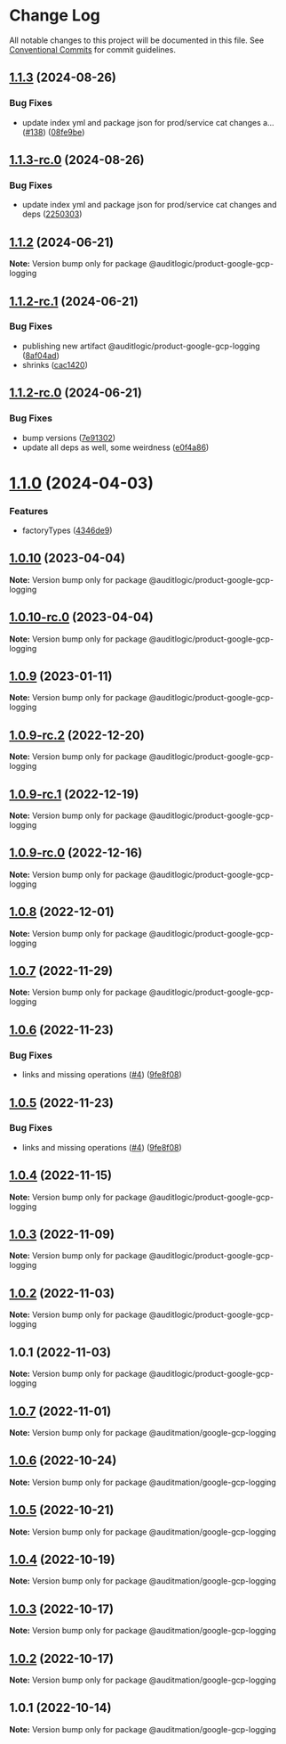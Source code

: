 # Change Log

All notable changes to this project will be documented in this file.
See [Conventional Commits](https://conventionalcommits.org) for commit guidelines.

## [1.1.3](https://github.com/auditlogic/product/compare/@auditlogic/product-google-gcp-logging@1.1.2...@auditlogic/product-google-gcp-logging@1.1.3) (2024-08-26)


### Bug Fixes

* update index yml and package json for prod/service cat changes a… ([#138](https://github.com/auditlogic/product/issues/138)) ([08fe9be](https://github.com/auditlogic/product/commit/08fe9beb1c8457462a19bc69caa02e6212d97e1a))





## [1.1.3-rc.0](https://github.com/auditlogic/product/compare/@auditlogic/product-google-gcp-logging@1.1.2...@auditlogic/product-google-gcp-logging@1.1.3-rc.0) (2024-08-26)


### Bug Fixes

* update index yml and package json for prod/service cat changes and deps ([2250303](https://github.com/auditlogic/product/commit/225030363a363608240135b7ebed386b28f01e4b))





## [1.1.2](https://github.com/auditlogic/product/compare/@auditlogic/product-google-gcp-logging@1.1.2-rc.1...@auditlogic/product-google-gcp-logging@1.1.2) (2024-06-21)

**Note:** Version bump only for package @auditlogic/product-google-gcp-logging





## [1.1.2-rc.1](https://github.com/auditlogic/product/compare/@auditlogic/product-google-gcp-logging@1.1.2-rc.0...@auditlogic/product-google-gcp-logging@1.1.2-rc.1) (2024-06-21)


### Bug Fixes

* publishing new artifact @auditlogic/product-google-gcp-logging ([8af04ad](https://github.com/auditlogic/product/commit/8af04adc273896fe32527ca991e4105c8c92eebc))
* shrinks ([cac1420](https://github.com/auditlogic/product/commit/cac14200fefcd8183ab69fe89a47bd3f70f563e9))





## [1.1.2-rc.0](https://github.com/auditlogic/product/compare/@auditlogic/product-google-gcp-logging@1.1.0...@auditlogic/product-google-gcp-logging@1.1.2-rc.0) (2024-06-21)


### Bug Fixes

* bump versions ([7e91302](https://github.com/auditlogic/product/commit/7e913023b8b312150ed7762c32fbbe616be71de5))
* update all deps as well, some weirdness ([e0f4a86](https://github.com/auditlogic/product/commit/e0f4a864714e2d3de6bbf3da014d5312fe53be2f))





# [1.1.0](https://github.com/auditlogic/product/compare/@auditlogic/product-google-gcp-logging@1.0.10...@auditlogic/product-google-gcp-logging@1.1.0) (2024-04-03)


### Features

* factoryTypes ([4346de9](https://github.com/auditlogic/product/commit/4346de92693aee892fccf725338ffc7b80ab182b))





## [1.0.10](https://github.com/auditlogic/product/compare/@auditlogic/product-google-gcp-logging@1.0.9...@auditlogic/product-google-gcp-logging@1.0.10) (2023-04-04)

**Note:** Version bump only for package @auditlogic/product-google-gcp-logging





## [1.0.10-rc.0](https://github.com/auditlogic/product/compare/@auditlogic/product-google-gcp-logging@1.0.9...@auditlogic/product-google-gcp-logging@1.0.10-rc.0) (2023-04-04)

**Note:** Version bump only for package @auditlogic/product-google-gcp-logging





## [1.0.9](https://github.com/auditlogic/product/compare/@auditlogic/product-google-gcp-logging@1.0.9-rc.2...@auditlogic/product-google-gcp-logging@1.0.9) (2023-01-11)

**Note:** Version bump only for package @auditlogic/product-google-gcp-logging





## [1.0.9-rc.2](https://github.com/auditlogic/product/compare/@auditlogic/product-google-gcp-logging@1.0.8...@auditlogic/product-google-gcp-logging@1.0.9-rc.2) (2022-12-20)

**Note:** Version bump only for package @auditlogic/product-google-gcp-logging





## [1.0.9-rc.1](https://github.com/auditlogic/product/compare/@auditlogic/product-google-gcp-logging@1.0.8...@auditlogic/product-google-gcp-logging@1.0.9-rc.1) (2022-12-19)

**Note:** Version bump only for package @auditlogic/product-google-gcp-logging





## [1.0.9-rc.0](https://github.com/auditlogic/product/compare/@auditlogic/product-google-gcp-logging@1.0.8...@auditlogic/product-google-gcp-logging@1.0.9-rc.0) (2022-12-16)

**Note:** Version bump only for package @auditlogic/product-google-gcp-logging





## [1.0.8](https://github.com/auditlogic/product/compare/@auditlogic/product-google-gcp-logging@1.0.7...@auditlogic/product-google-gcp-logging@1.0.8) (2022-12-01)

**Note:** Version bump only for package @auditlogic/product-google-gcp-logging





## [1.0.7](https://github.com/auditlogic/product/compare/@auditlogic/product-google-gcp-logging@1.0.6...@auditlogic/product-google-gcp-logging@1.0.7) (2022-11-29)

**Note:** Version bump only for package @auditlogic/product-google-gcp-logging





## [1.0.6](https://github.com/auditlogic/product/compare/@auditlogic/product-google-gcp-logging@1.0.4...@auditlogic/product-google-gcp-logging@1.0.6) (2022-11-23)


### Bug Fixes

* links and missing operations ([#4](https://github.com/auditlogic/product/issues/4)) ([9fe8f08](https://github.com/auditlogic/product/commit/9fe8f08fe7c57fdb79f991ac35bd6ac2e7dcad38))





## [1.0.5](https://github.com/auditlogic/product/compare/@auditlogic/product-google-gcp-logging@1.0.4...@auditlogic/product-google-gcp-logging@1.0.5) (2022-11-23)


### Bug Fixes

* links and missing operations ([#4](https://github.com/auditlogic/product/issues/4)) ([9fe8f08](https://github.com/auditlogic/product/commit/9fe8f08fe7c57fdb79f991ac35bd6ac2e7dcad38))





## [1.0.4](https://github.com/auditlogic/product/compare/@auditlogic/product-google-gcp-logging@1.0.3...@auditlogic/product-google-gcp-logging@1.0.4) (2022-11-15)

**Note:** Version bump only for package @auditlogic/product-google-gcp-logging





## [1.0.3](https://github.com/auditlogic/product/compare/@auditlogic/product-google-gcp-logging@1.0.2...@auditlogic/product-google-gcp-logging@1.0.3) (2022-11-09)

**Note:** Version bump only for package @auditlogic/product-google-gcp-logging





## [1.0.2](https://github.com/auditlogic/product/compare/@auditlogic/product-google-gcp-logging@1.0.1...@auditlogic/product-google-gcp-logging@1.0.2) (2022-11-03)

**Note:** Version bump only for package @auditlogic/product-google-gcp-logging





## 1.0.1 (2022-11-03)

**Note:** Version bump only for package @auditlogic/product-google-gcp-logging





## [1.0.7](https://github.com/auditmation/store-content/compare/@auditmation/google-gcp-logging@1.0.6...@auditmation/google-gcp-logging@1.0.7) (2022-11-01)

**Note:** Version bump only for package @auditmation/google-gcp-logging





## [1.0.6](https://github.com/auditmation/store-content/compare/@auditmation/google-gcp-logging@1.0.5...@auditmation/google-gcp-logging@1.0.6) (2022-10-24)

**Note:** Version bump only for package @auditmation/google-gcp-logging





## [1.0.5](https://github.com/auditmation/store-content/compare/@auditmation/google-gcp-logging@1.0.4...@auditmation/google-gcp-logging@1.0.5) (2022-10-21)

**Note:** Version bump only for package @auditmation/google-gcp-logging





## [1.0.4](https://github.com/auditmation/store-content/compare/@auditmation/google-gcp-logging@1.0.3...@auditmation/google-gcp-logging@1.0.4) (2022-10-19)

**Note:** Version bump only for package @auditmation/google-gcp-logging





## [1.0.3](https://github.com/auditmation/store-content/compare/@auditmation/google-gcp-logging@1.0.2...@auditmation/google-gcp-logging@1.0.3) (2022-10-17)

**Note:** Version bump only for package @auditmation/google-gcp-logging





## [1.0.2](https://github.com/auditmation/store-content/compare/@auditmation/google-gcp-logging@1.0.1...@auditmation/google-gcp-logging@1.0.2) (2022-10-17)

**Note:** Version bump only for package @auditmation/google-gcp-logging





## 1.0.1 (2022-10-14)

**Note:** Version bump only for package @auditmation/google-gcp-logging
